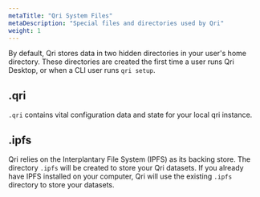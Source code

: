 ```yaml
---
metaTitle: "Qri System Files"
metaDescription: "Special files and directories used by Qri"
weight: 1
---
```


By default, Qri stores data in two hidden directories in your user's home directory.  These directories are created the first time a user runs Qri Desktop, or when a CLI user runs `qri setup`.

## .qri

`.qri` contains vital configuration data and state for your local qri instance.

## .ipfs

Qri relies on the Interplantary File System (IPFS) as its backing store.  The directory `.ipfs` will be created to store your Qri datasets.  If you already have IPFS installed on your computer, Qri will use the existing `.ipfs` directory to store your datasets.
